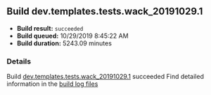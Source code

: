 ## Build dev.templates.tests.wack_20191029.1
- **Build result:** `succeeded`
- **Build queued:** 10/29/2019 8:45:22 AM
- **Build duration:** 5243.09 minutes
### Details
Build [dev.templates.tests.wack_20191029.1](https://winappstudio.visualstudio.com/web/build.aspx?pcguid=a4ef43be-68ce-4195-a619-079b4d9834c2&builduri=vstfs%3a%2f%2f%2fBuild%2fBuild%2f31630) succeeded
Find detailed information in the [build log files]()
